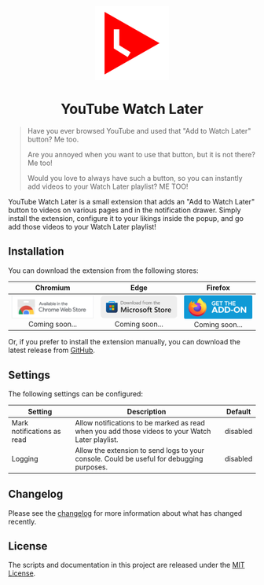 <p align="center"><img src="assets/icon.png" width="150" alt="Social card of YouTube Watch Later"></p>

<h1 align="center">YouTube Watch Later</h1>

> Have you ever browsed YouTube and used that "Add to Watch Later" button? Me too.
> 
> Are you annoyed when you want to use that button, but it is not there? Me too!
> 
> Would you love to always have such a button, so you can instantly add videos to your Watch Later playlist? ME TOO!

YouTube Watch Later is a small extension that adds an "Add to Watch Later" button to videos on various pages and in the notification drawer. Simply install the extension, configure it to your likings inside the popup, and go add those videos to your Watch Later playlist!

## Installation

You can download the extension from the following stores:

|                                                     Chromium                                                      |                                                      Edge                                                       |                                                     Firefox                                                      |
| :---------------------------------------------------------------------------------------------------------------: | :-------------------------------------------------------------------------------------------------------------: | :--------------------------------------------------------------------------------------------------------------: |
| <img src="assets/chrome-web-store.png" width="244" alt="Chrome Web Store"> Coming soon... | <img src="assets/edge-addons.png" width="250" alt="Microsoft Edge Addons"> Coming soon... | <img src="assets/firefox-add-ons.svg" width="200" alt="Mozilla Add-ons"> Coming soon... |

Or, if you prefer to install the extension manually, you can download the latest release from [GitHub][GitHub latest].

## Settings
The following settings can be configured:

| Setting                    | Description                                                                                                                                                                           | Default  |
| -------------------------- | ------------------------------------------------------------------------------------------------------------------------------------------------------------------------------------- | -------- |
| Mark notifications as read | Allow notifications to be marked as read when you add those videos to your Watch Later playlist.                                                                                      | disabled |
| Logging                    | Allow the extension to send logs to your console. Could be useful for debugging purposes.                                                                                             | disabled |

## Changelog

Please see the [changelog] for more information about what has changed recently.

## License

The scripts and documentation in this project are released under the [MIT License][license].

[Chrome]: https://chrome.google.com/webstore/detail/youtube-watch-later
[Edge]: https://microsoftedge.microsoft.com/addons/detail/youtube-watch-later
[Firefox]: https://addons.mozilla.org/en-US/firefox/addon/youtube-watch-later
[GitHub latest]: https://github.com/dnwjn/youtube-watch-later/releases/latest
[changelog]: CHANGELOG.md
[license]: LICENSE.md
